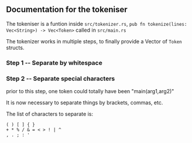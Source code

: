 ## Documentation for the tokeniser

The tokeniser is a funtion inside `src/tokenizer.rs`, `pub fn tokenize(lines: Vec<String>) -> Vec<Token>` called in `src/main.rs`

The tokenizer works in multiple steps, to finally provide a Vector of `Token` structs.

### Step 1 -- Separate by whitespace

### Step 2 -- Separate special characters

prior to this step, one token could totally have been "main(arg1,arg2)"

It is now necessary to separate things by brackets, commas, etc.

The list of characters to separate is:

```
( ) [ ] { }
+ * % / & = < > ! | ^
, . ; : ' 
```

